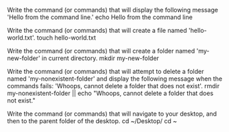 Write the command (or commands) that will display the following message 'Hello from the command line.'
echo Hello from the command line

Write the command (or commands) that will create a file named 'hello-world.txt'.
touch hello-world.txt

Write the command (or commands) that will create a folder named 'my-new-folder' in current directory.
mkdir my-new-folder

Write the command (or commands) that will attempt to delete a folder named 'my-nonexistent-folder' and display the following message when the commands fails: 'Whoops, cannot delete a folder that does not exist'.
rmdir my-nonexistent-folder || echo "Whoops, cannot delete a folder that does not exist."

Write the command (or commands) that will navigate to your desktop, and then to the parent folder of the desktop.
cd ~/Desktop/
cd ~

